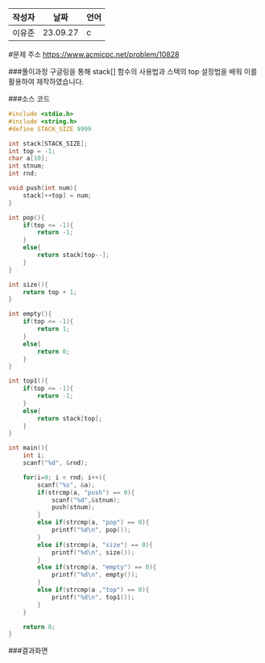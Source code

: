 | 작성자  |   날짜   | 언어    |
| ------- | --------- | ------- |
| 이유준  | 23.09.27  | c  |

#문제 주소
https://www.acmicpc.net/problem/10828

###풀이과정
구글링을 통해 stack[] 함수의 사용법과 스택의 top 설정법을 배워 이를 활용하여 제작하였습니다.
  
###소스 코드
```c
#include <stdio.h>
#include <string.h>
#define STACK_SIZE 9999

int stack[STACK_SIZE];
int top = -1;
char a[10];
int stnum;
int rnd;

void push(int num){
    stack[++top] = num;
}

int pop(){
    if(top <= -1){
        return -1;
    }
    else{
        return stack[top--];
    }    
}

int size(){
    return top + 1;
}

int empty(){
    if(top <= -1){
        return 1;
    }
    else{
        return 0;
    }
}

int top1(){
    if(top <= -1){
        return -1;
    }
    else{
        return stack[top];
    }
}

int main(){
    int i;
    scanf("%d", &rnd);

    for(i=0; i < rnd; i++){
        scanf("%s", &a);
        if(strcmp(a, "push") == 0){
            scanf("%d",&stnum);
            push(stnum);
        }
        else if(strcmp(a, "pop") == 0){
            printf("%d\n", pop());
        }
        else if(strcmp(a, "size") == 0){
            printf("%d\n", size());
        }
        else if(strcmp(a, "empty") == 0){
            printf("%d\n", empty());
        }
        else if(strcmp(a ,"top") == 0){
            printf("%d\n", top1());
        }
    }

    return 0;
}
```
###결과화면
